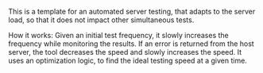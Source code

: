 This is a template for an automated server testing,
that adapts to the server load, so that it does not impact other simultaneous tests.

How it works:
Given an initial test frequency, it slowly increases the frequency while monitoring the results.
If an error is returned from the host server, the tool decreases the speed and slowly increases the speed.
It uses an optimization logic, to find the ideal testing speed at a given time.
